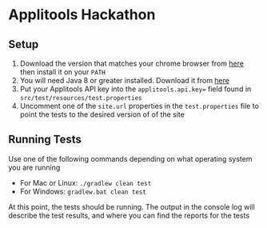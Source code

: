 # Applitools Hackathon

## Setup

1. Download the version that matches your chrome browser from [here](https://chromedriver.chromium.org/getting-started)
then install it on your `PATH`
2. You will need Java 8 or greater installed. Download it from [here](https://www.oracle.com/technetwork/java/javase/downloads/index.html)
3. Put your Applitools API key into the `applitools.api.key=` field found in `src/test/resources/test.properties`
4. Uncomment one of the `site.url` properties in the `test.properties` file to point the tests to the desired version of
of the site

## Running Tests
Use one of the following oommands depending on what operating system you are running
* For Mac or Linux: `./gradlew clean test`
* For Windows: `gradlew.bat clean test`

At this point, the tests should be running. The output in the console log will describe the test results, and where you
can find the reports for the tests
